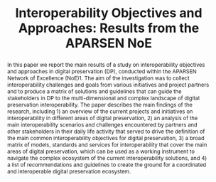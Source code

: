 ---
abstract: In this paper we report the main results of a study on interoperability
  objectives and approaches in digital preservation (DP), conducted within the APARSEN
  Network of Excellence (NoE)1. The aim of the investigation was to collect interoperability
  challenges and goals from various initiatives and project partners and to produce
  a matrix of solutions and guidelines that can guide the stakeholders in DP to the
  multi-dimensional and complex landscape of digital preservation interoperability.
  The paper describes the main findings of the research, including 1) an overview
  of the current projects and initiatives on interoperability in different areas of
  digital preservation, 2) an analysis of the main interoperability scenarios and
  challenges encountered by partners and other stakeholders in their daily life activity
  that served to drive the definition of the main common interoperability objectives
  for digital preservation, 3) a broad matrix of models, standards and services for
  interoperability that cover the main areas of digital preservation, which can be
  used as a working instrument to navigate the complex ecosystem of the current interoperability
  solutions, and 4) a list of recommendations and guidelines to create the ground
  for a coordinated and interoperable digital preservation ecosystem.
creators:
- Bazzanella, Barbara
- Tzitzikas, Yannis
date: null
document_url: https://services.phaidra.univie.ac.at/api/object/o:378040/download
grand_parent: iPRES
institutions: []
keywords:
- lisbon
landing_page_url: https://phaidra.univie.ac.at/o:378040
language: eng
layout: publication
license: CC BY-SA 2.0 AT
notes_url: null
parent: iPRES 2013
publication_type: paper
size: 1678147
slides_url: null
source_name: iPRES
title: 'Interoperability Objectives and Approaches: Results from the APARSEN NoE'
year: 2013
---